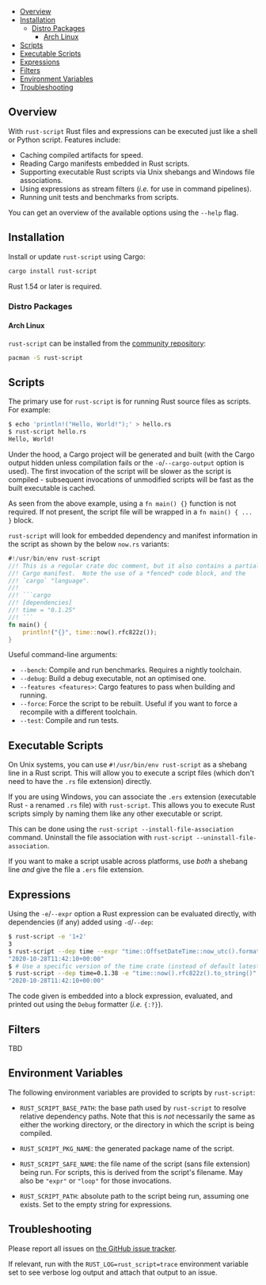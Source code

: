 - [Overview](#overview)
- [Installation](#installation)
  - [Distro Packages](#distro-packages)
    - [Arch Linux](#arch-linux)
- [Scripts](#scripts)
- [Executable Scripts](#executable-scripts)
- [Expressions](#expressions)
- [Filters](#filters)
- [Environment Variables](#environment-variables)
- [Troubleshooting](#troubleshooting)

## Overview

With `rust-script` Rust files and expressions can be executed just like a shell or Python script. Features include:

- Caching compiled artifacts for speed.
- Reading Cargo manifests embedded in Rust scripts.
- Supporting executable Rust scripts via Unix shebangs and Windows file associations.
- Using expressions as stream filters (*i.e.* for use in command pipelines).
- Running unit tests and benchmarks from scripts.

You can get an overview of the available options using the `--help` flag.

## Installation

Install or update `rust-script` using Cargo:

```sh
cargo install rust-script
```

Rust 1.54 or later is required.

### Distro Packages

#### Arch Linux

`rust-script` can be installed from the [community repository](https://archlinux.org/packages/community/x86_64/rust-script/):

```sh
pacman -S rust-script
```

## Scripts

The primary use for `rust-script` is for running Rust source files as scripts. For example:

```sh
$ echo 'println!("Hello, World!");' > hello.rs
$ rust-script hello.rs
Hello, World!
```

Under the hood, a Cargo project will be generated and built (with the Cargo output hidden unless compilation fails or the `-o`/`--cargo-output` option is used). The first invocation of the script will be slower as the script is compiled - subsequent invocations of unmodified scripts will be fast as the built executable is cached.

As seen from the above example, using a `fn main() {}` function is not required. If not present, the script file will be wrapped in a `fn main() { ... }` block.

`rust-script` will look for embedded dependency and manifest information in the script as shown by the below `now.rs` variants:

```rust
#!/usr/bin/env rust-script
//! This is a regular crate doc comment, but it also contains a partial
//! Cargo manifest.  Note the use of a *fenced* code block, and the
//! `cargo` "language".
//!
//! ```cargo
//! [dependencies]
//! time = "0.1.25"
//! ```
fn main() {
    println!("{}", time::now().rfc822z());
}
```

Useful command-line arguments:

- `--bench`: Compile and run benchmarks.  Requires a nightly toolchain.
- `--debug`: Build a debug executable, not an optimised one.
- `--features <features>`: Cargo features to pass when building and running.
- `--force`: Force the script to be rebuilt.  Useful if you want to force a recompile with a different toolchain.
- `--test`: Compile and run tests.

## Executable Scripts

On Unix systems, you can use `#!/usr/bin/env rust-script` as a shebang line in a Rust script.  This will allow you to execute a script files (which don't need to have the `.rs` file extension) directly.

If you are using Windows, you can associate the `.ers` extension (executable Rust - a renamed `.rs` file) with `rust-script`.  This allows you to execute Rust scripts simply by naming them like any other executable or script.

This can be done using the `rust-script --install-file-association` command. Uninstall the file association with `rust-script --uninstall-file-association`.

If you want to make a script usable across platforms, use *both* a shebang line *and* give the file a `.ers` file extension.

## Expressions

Using the `-e`/`--expr` option a Rust expression can be evaluated directly, with dependencies (if any) added using `-d`/`--dep`:

```sh
$ rust-script -e '1+2'
3
$ rust-script --dep time --expr "time::OffsetDateTime::now_utc().format(time::Format::Rfc3339).to_string()"`
"2020-10-28T11:42:10+00:00"
$ # Use a specific version of the time crate (instead of default latest):
$ rust-script --dep time=0.1.38 -e "time::now().rfc822z().to_string()"
"2020-10-28T11:42:10+00:00"
```

The code given is embedded into a block expression, evaluated, and printed out using the `Debug` formatter (*i.e.* `{:?}`).

## Filters

TBD

## Environment Variables

The following environment variables are provided to scripts by `rust-script`:

- `RUST_SCRIPT_BASE_PATH`: the base path used by `rust-script` to resolve relative dependency paths.  Note that this is *not* necessarily the same as either the working directory, or the directory in which the script is being compiled.

- `RUST_SCRIPT_PKG_NAME`: the generated package name of the script.

- `RUST_SCRIPT_SAFE_NAME`: the file name of the script (sans file extension) being run.  For scripts, this is derived from the script's filename.  May also be `"expr"` or `"loop"` for those invocations.

- `RUST_SCRIPT_PATH`: absolute path to the script being run, assuming one exists.  Set to the empty string for expressions.

## Troubleshooting

Please report all issues on [the GitHub issue tracker](https://github.com/fornwall/rust-script/issues).

If relevant, run with the `RUST_LOG=rust_script=trace` environment variable set to see verbose log output and attach that output to an issue.
